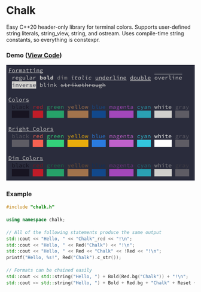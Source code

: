 # Chalk

Easy C++20 header-only library for terminal colors. Supports user-defined string literals, string_view, string, and ostream. Uses compile-time string constants, so everything is constexpr.

### Demo ([View Code](examples/example.cpp))
![Demo Image](examples/demo.gif)

### Example
```cpp
#include "chalk.h"

using namespace chalk;

// All of the following statements produce the same output
std::cout << "Hello, " << "Chalk"_red << "!\n";
std::cout << "Hello, " << Red("Chalk") << "!\n";
std::cout << "Hello, " << Red << "Chalk" << !Red << "!\n";
printf("Hello, %s!", Red("Chalk").c_str());

// Formats can be chained easily
std::cout << std::string("Hello, ") + Bold(Red.bg("Chalk")) + "!\n";
std::cout << std::string("Hello, ") + Bold + Red.bg + "Chalk" + Reset + "!\n";
```
